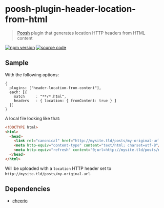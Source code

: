 # poosh-plugin-header-location-from-html

> [Poosh](https://github.com/yvele/poosh) plugin that generates location HTTP headers from HTML content

[![npm version](https://img.shields.io/npm/v/poosh-plugin-header-location-from-html.svg)](https://www.npmjs.com/package/poosh-plugin-header-location-from-html)
[![source code](https://img.shields.io/badge/source%20code-master-blue.svg)](https://github.com/yvele/poosh/tree/master/packages/poosh-plugin-header-location-from-html)

## Sample

With the following options:

```json5
{
  plugins: ["header-location-from-content"],
  each: [{
    match     : "**/*.html",
    headers   : { location: { fromContent: true } }
  }]
}
```

A local file looking like that:

```html
<!DOCTYPE html>
<html>
  <head>
    <link rel="canonical" href="http://mysite.tld/posts/my-original-url"/>
    <meta http-equiv="content-type" content="text/html; charset=utf-8"/>
    <meta http-equiv="refresh" content="0;url=http://mysite.tld/posts/my-original-url"/>
  </head>
</html>
```

Will be uploaded with a `location` HTTP header set to `http://mysite.tld/posts/my-original-url`.

## Dependencies

* [cheerio](https://github.com/cheeriojs/cheerio)
